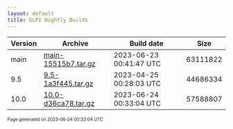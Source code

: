 ```yaml
---
layout: default
title: GLPI Nightly Builds
---
```


Version|Archive|Build date|Size
---|---|---|---
main|[main-15515b7.tar.gz](main-15515b7.tar.gz)|2023-06-23 00:41:47 UTC|63111822
9.5|[9.5-1a3f445.tar.gz](9.5-1a3f445.tar.gz)|2023-04-25 00:28:03 UTC|44686334
10.0|[10.0-d36ca78.tar.gz](10.0-d36ca78.tar.gz)|2023-06-24 00:33:04 UTC|57588807

<font size="1">Page generated on 2023-06-24 00:33:04 UTC</font>
